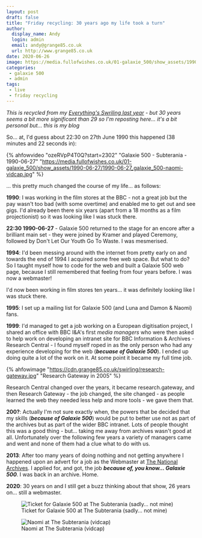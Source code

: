 ```yaml
---
layout: post
draft: false
title: "Friday recycling: 30 years ago my life took a turn"
author:
  display_name: Andy
  login: admin
  email: andy@grange85.co.uk
  url: http://www.grange85.co.uk
date: 2020-06-26
image: https://media.fullofwishes.co.uk/01-galaxie_500/show_assets/1990-06-27/1990-06-27_galaxie_500-naomi-vidcap.jpg
categories:
 - galaxie 500
 - admin
tags:
 - live
 - friday recycling
---
```


_This is recycled from my [Everything's Swriling last year](https://www.grange85.co.uk/swirling/2019/06/27/29-years-ago-today-my-life-took-a-turn/) - but 30 years seems a bit more significant than 29 so I'm reposting here... it's a bit personal but... this is my blog_

So... at, I'd guess about 22:30 on 27th June 1990 this happened (38 minutes and 22 seconds in):

{% ahfowvideo "ozeRVpP4T0Q?start=2302" "Galaxie 500 - Subterania - 1990-06-27" "https://media.fullofwishes.co.uk/01-galaxie_500/show_assets/1990-06-27/1990-06-27_galaxie_500-naomi-vidcap.jpg" %}

... this pretty much changed the course of my life... as follows:

**1990**: I was working in the film stores at the BBC - not a great job but the pay wasn't too bad (with some overtime) and enabled me to get out and see gigs. I'd already been there six years (apart from a 18 months as a film projectionist) so it was looking like I was stuck there.

**22:30 1990-06-27** - Galaxie 500 returned to the stage for an encore after a brilliant main set - they were joined by Kramer and played Ceremony, followed by Don't Let Our Youth Go To Waste. I was mesmerised.

**1994**: I'd been messing around with the internet from pretty early on and towards the end of 1994 I acquired some free web space. But what to do? So I taught myself how to code for the web and built a Galaxie 500 web page, because I still remembered that feeling from four years before. I was now a webmaster!

I'd now been working in film stores ten years... it was definitely looking like I was stuck there.

**1995**: I set up a mailing list for Galaxie 500 (and Luna and Damon & Naomi) fans.

**1999**: I'd managed to get a job working on a European digitisation project, I shared an office with BBC I&A's first _media managers_ who were then asked to help work on developing an intranet site for BBC Information & Archives - Research Central - I found myself roped in as the only person who had any experience developing for the web (**_becuase of Galaxie 500_**). I ended up doing quite a lot of the work on it. At some point it became my full time job.

{% ahfowimage "https://cdn.grange85.co.uk/swirling/research-gateway.jpg" "Research Gateway in 2005" %}

Research Central changed over the years, it became research.gateway, and then Research Gateway - the job changed, the site changed - as people learned the web they needed less help and more tools - we gave them that.

**200?**: Actually I'm not sure exactly when, the powers that be decided that my skills (**_because of Galaxie 500_**) would be put to better use not as part of the archives but as part of the wider BBC intranet. Lots of people thought this was a good thing - but... taking me away from archives wasn't good at all. Unfortunately over the following few years a variety of managers came and went and none of them had a clue what to do with us.

**2013**: After too many years of doing nothing and not getting anywhere I happened upon an advert for a job as the Webmaster at [The National Archives](https://www.nationalarchives.gov.uk). I applied for, and got, the job **_because of, you know... Galaxie 500_**. I was back in an archive. Home.

**2020**: 30 years on and I still get a buzz thinking about that show, 26 years on... still a webmaster.

<figure class="caption aligncenter"><img src="https://media.fullofwishes.co.uk/01-galaxie_500/show_assets/1990-06-27/1990-06-27_galaxie_500-ticket.jpg" alt="Ticket for Galaxie 500 at The Subterania (sadly... not mine)" /><figcaption class="caption-text">Ticket for Galaxie 500 at The Subterania (sadly... not mine)</figcaption></figure>

<figure class="caption aligncenter"><img src="https://media.fullofwishes.co.uk/01-galaxie_500/show_assets/1990-06-27/1990-06-27_galaxie_500-naomi-vidcap.jpg" alt="Naomi at The Subterania (vidcap)" /><figcaption class="caption-text">Naomi at The Subterania (vidcap)</figcaption></figure>

